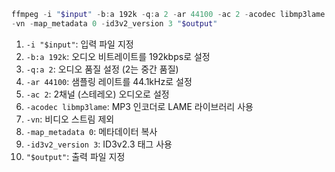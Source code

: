 ```powershell
ffmpeg -i "$input" -b:a 192k -q:a 2 -ar 44100 -ac 2 -acodec libmp3lame `
-vn -map_metadata 0 -id3v2_version 3 "$output"
```

1. `-i "$input"`: 입력 파일 지정
2. `-b:a 192k`: 오디오 비트레이트를 192kbps로 설정
3. `-q:a 2`: 오디오 품질 설정 (2는 중간 품질)
4. `-ar 44100`: 샘플링 레이트를 44.1kHz로 설정
5. `-ac 2`: 2채널 (스테레오) 오디오로 설정
6. `-acodec libmp3lame`: MP3 인코더로 LAME 라이브러리 사용
7. `-vn`: 비디오 스트림 제외
8. `-map_metadata 0`: 메타데이터 복사
9. `-id3v2_version 3`: ID3v2.3 태그 사용
10. `"$output"`: 출력 파일 지정